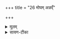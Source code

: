+++
title = "26 मोघम् अन्नव्ँ"

+++


<details><summary>मूलम्</summary>

मोघ॒मन्न॑व्ँविन्दते॒ अप्र॑चेताः ।  
स॒त्यम्ब्र॑वीमि व॒ध इत्स तस्य॑ ।   
नार्य॒मण॒म्पुष्य॑ति॒ नो सखा॑यम् ।   
केव॑लाघो भवति केवला॒दी ।
</details>

<details><summary>सायण-टीका</summary>

योऽयमदाता सोऽयं **अप्रचेताः** प्रकृष्टज्ञानरहितः मोघं व्यर्थमेव अन्नं **विन्दते** लभते । तदेतत्सत्यं ब्रवीमि न केवलं वैयर्थ्यं किंतु सः अयमदत्तोऽन्नपदार्थः तस्य दानरहितस्य पुरुषस्य वध इत् वध एव वधवद्बाधकमेवेत्यर्थः । तत्र वैयर्थ्यं तावत्स्पष्टीक्रियते - योऽयमदाता सोऽयमन्नेनार्यमादिकं देवं न पुष्यति अग्नावाहुत्यभावात् । सखायं अतिथ्यादिरूपं मनुष्यं न पुष्यति दानाभावात् । अतः परलोके अनुपयोगेन वैयर्थ्यम् । वधहेतुत्वं स्पष्टीक्रियते - केवलादी केवलं भुङ्क्ते न तु ददाति सोऽयं केवलाधो भवति पापमेव संपादयति न तु किञ्चिदपि पुण्यम् सोऽयं वध एव, नरकहेतुत्वात् ॥
</details>